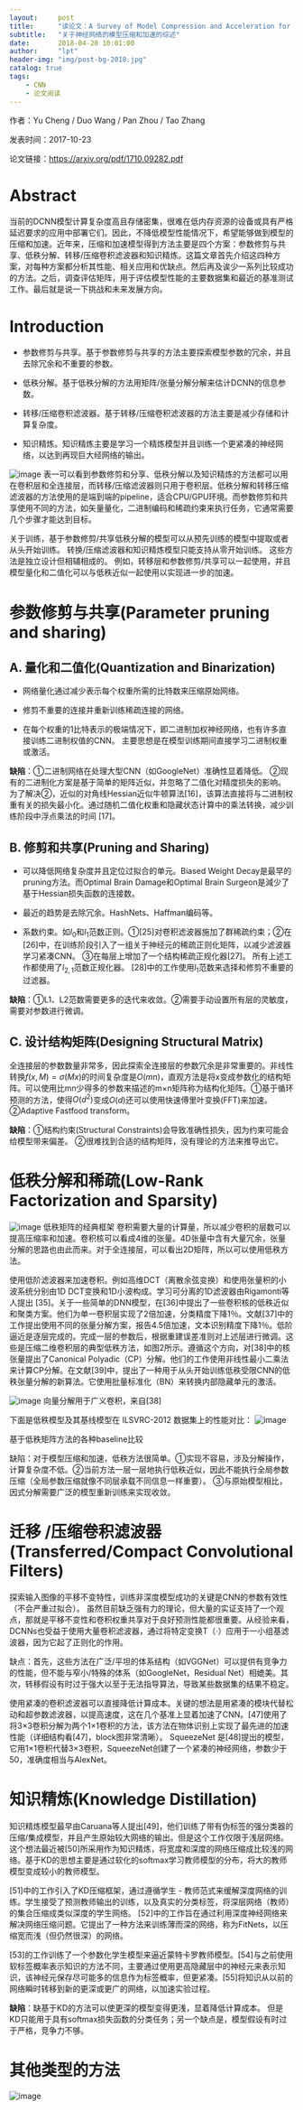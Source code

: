 ```yaml
---
layout:     post
title:      "读论文：A Survey of Model Compression and Acceleration for Deep Neural Networks"
subtitle:   "关于神经网络的模型压缩和加速的综述"
date:       2018-04-20 10:01:00
author:     "lpt"
header-img: "img/post-bg-2018.jpg"
catalog: true
tags:
    - CNN
    - 论文阅读
---
```


作者：Yu Cheng / Duo Wang / Pan Zhou / Tao Zhang

发表时间：2017-10-23

论文链接：https://arxiv.org/pdf/1710.09282.pdf

# Abstract
当前的DCNN模型计算复杂度高且存储密集，很难在低内存资源的设备或具有严格延迟要求的应用中部署它们。因此，不降低模型性能情况下，希望能够做到模型的压缩和加速。近年来，压缩和加速模型得到方法主要是四个方案：参数修剪与共享、低秩分解、转移/压缩卷积滤波器和知识精炼。这篇文章首先介绍这四种方案，对每种方案都分析其性能、相关应用和优缺点。然后再及诶少一系列比较成功的方法。之后，调查评估矩阵，用于评估模型性能的主要数据集和最近的基准测试工作。最后就是说一下挑战和未来发展方向。

# Introduction
- 参数修剪与共享。基于参数修剪与共享的方法主要探索模型参数的冗余，并且去除冗余和不重要的参数。

- 低秩分解。基于低秩分解的方法用矩阵/张量分解分解来估计DCNN的信息参数。

- 转移/压缩卷积滤波器。基于转移/压缩卷积滤波器的方法主要是减少存储和计算复杂度。

- 知识精炼。知识精炼主要是学习一个精炼模型并且训练一个更紧凑的神经网络，以达到再现巨大经网络的输出。


![image](https://upload-images.jianshu.io/upload_images/10171495-c83f42cd646f5799.png?imageMogr2/auto-orient/strip%7CimageView2/2/w/700)
表一可以看到参数修剪和分享、低秩分解以及知识精炼的方法都可以用在卷积层和全连接层，而转移/压缩滤波器则只用于卷积层。低秩分解和转移压缩滤波器的方法使用的是端到端的pipeline，适合CPU/GPU环境。而参数修剪和共享使用不同的方法，如矢量量化，二进制编码和稀疏约束来执行任务，它通常需要几个步骤才能达到目标。

关于训练，基于参数修剪/共享低秩分解的模型可以从预先训练的模型中提取或者从头开始训练。 转换/压缩滤波器和知识精炼模型只能支持从零开始训练。 这些方法是独立设计但相辅相成的。 例如，转移层和参数修剪/共享可以一起使用，并且模型量化和二值化可以与低秩近似一起使用以实现进一步的加速。 



# 参数修剪与共享(Parameter pruning and sharing)
## A. 量化和二值化(Quantization and Binarization)
- 网络量化通过减少表示每个权重所需的比特数来压缩原始网络。

- 修剪不重要的连接并重新训练稀疏连接的网络。

- 在每个权重的1比特表示的极端情况下，即二进制加权神经网络，也有许多直接训练二进制权值的CNN。 主要思想是在模型训练期间直接学习二进制权重或激活。

**缺陷**：①二进制网络在处理大型CNN（如GoogleNet）准确性显着降低。 ②现有的二进制化方案是基于简单的矩阵近似，并忽略了二值化对精度损失的影响。 为了解决②，近似的对角线Hessian近似牛顿算法[16]，该算法直接将与二进制权重有关的损失最小化。通过随机二值化权重和隐藏状态计算中的乘法转换，减少训练阶段中浮点乘法的时间 [17]。

## B. 修剪和共享(Pruning and Sharing)
- 可以降低网络复杂度并且定位过拟合的单元。Biased Weight Decay是最早的pruning方法。而Optimal Brain Damage和Optimal Brain Surgeon是減少了基于Hessian损失函数的连接数。

- 最近的趋势是去除冗余。HashNets、Haffman编码等。

- 系数约束。如$l_0$和$l_1$范数正则。①[25]对卷积滤波器施加了群稀疏约束；②在[26]中，在训练阶段引入了一组关于神经元的稀疏正则化矩阵，以减少滤波器学习紧凑CNN。 ③在每层上增加了一个结构稀疏正规化器[27]。 所有上述工作都使用了$l_{2, 1}$范数正规化器。 [28]中的工作使用$l_1$范数来选择和修剪不重要的过滤器。

**缺陷**：①L1、L2范数需要更多的迭代来收敛。②需要手动设置所有层的灵敏度，需要对参数进行微调。

## C. 设计结构矩阵(Designing Structural Matrix)
全连接层的参数数量非常多，因此探索全连接层的参数冗余是非常重要的。非线性转换$f(x, M) = \sigma(Mx)$的时间复杂度是$O(mn)$，直观方法是将x变成参数化的结构矩阵。可以使用比mn少得多的参数来描述的m×n矩阵称为结构化矩阵。①基于循环预测的方法，使得$O(d^2)$变成$O(d)$还可以使用快速傅里叶变换(FFT)来加速。②Adaptive Fastfood transform。

**缺陷**：①结构约束(Structural Constraints)会导致准确性损失，因为约束可能会给模型带来偏差。 ②很难找到合适的结构矩阵，没有理论的方法来推导出它。



# 低秩分解和稀疏(Low-Rank Factorization and Sparsity)


![image](https://upload-images.jianshu.io/upload_images/10171495-7fe5c21178750588.png?imageMogr2/auto-orient/strip%7CimageView2/2/w/700)
低秩矩阵的经典框架
卷积需要大量的计算量，所以减少卷积的层数可以提高压缩率和加速。卷积核可以看成4维的张量。4D张量中含有大量冗余，张量分解的思路也由此而来。对于全连接层，可以看出2D矩阵，所以可以使用低秩方法。

使用低阶滤波器来加速卷积。例如高维DCT（离散余弦变换）和使用张量积的小波系统分别由1D DCT变换和1D小波构成。学习可分离的1D滤波器由Rigamonti等人提出 [35]。关于一些简单的DNN模型，在[36]中提出了一些卷积核的低秩近似和聚类方案。他们为单一卷积层实现了2倍加速，分类精度下降1％。文献[37]中的工作提出使用不同的张量分解方案，报告4.5倍加速，文本识别精度下降1％。低阶逼近是逐层完成的。完成一层的参数后，根据重建误差准则对上述层进行微调。这些是压缩二维卷积层的典型低秩方法，如图2所示。遵循这个方向，对[38]中的核张量提出了Canonical Polyadic（CP）分解。他们的工作使用非线性最小二乘法来计算CP分解。在文献[39]中，提出了一种用于从头开始训练低秩受限CNN的低秩张量分解的新算法。它使用批量标准化（BN）来转换内部隐藏单元的激活。

![image](https://upload-images.jianshu.io/upload_images/10171495-2bb0fe578b0c0816.png?imageMogr2/auto-orient/strip%7CimageView2/2/w/700)
向量分解用于广义卷积，来自[38]

下面是低秩模型及其基线模型在 ILSVRC-2012 数据集上的性能对比：
![image](https://upload-images.jianshu.io/upload_images/10171495-968e040140a3df3d.png?imageMogr2/auto-orient/strip%7CimageView2/2/w/700)

基于低秩矩阵方法的各种baseline比较


缺陷：对于模型压缩和加速，低秩方法很简单。①实现不容易，涉及分解操作，计算复杂度不低。②当前方法一层一层地执行低秩近似，因此不能执行全局参数压缩（全局参数压缩就像不同层承载不同信息一样重要）。 ③与原始模型相比，因式分解需要广泛的模型重新训练来实现收敛。



# 迁移 /压缩卷积滤波器(Transferred/Compact Convolutional Filters)
探索输入图像的平移不变特性，训练非深度模型成功的关键是CNN的参数有效性（不会严重过拟合）。 虽然目前缺乏强有力的理论，但大量的实证支持了一个观点，那就是平移不变性和卷积权重共享对于良好预测性能都很重要。从经验来看，DCNNs也受益于使用大量卷积滤波器，通过将特定变换T（·）应用于一小组基滤波器，因为它起了正则化的作用。

缺点：首先，这些方法在广泛/平坦的体系结构（如VGGNet）可以提供有竞争力的性能，但不能与窄小/特殊的体系（如GoogleNet，Residual Net）相媲美。其次，转移假设有时过于强大以至于无法指导算法，导致某些数据集的结果不稳定。

使用紧凑的卷积滤波器可以直接降低计算成本。关键的想法是用紧凑的模块代替松动和超参数滤波器，以提高速度，这在几个基准上显着加速了CNN。[47]使用了将3×3卷积分解为两个1×1卷积的方法，该方法在物体识别上实现了最先进的加速性能（详细结构看[47]，block图非常清晰）。 SqueezeNet 是[48]提出的模型，它用1×1卷积代替3×3卷积，SqueezeNet创建了一个紧凑的神经网络，参数少于50，准确度相当与AlexNet。



# 知识精炼(Knowledge Distillation)
知识精炼模型最早由Caruana等人提出[49]，他们训练了带有伪标签的强分类器的压缩/集成模型，并且产生原始较大网络的输出。但是这个工作仅限于浅层网络。这个想法最近被[50]所采用作为知识精炼，将宽度和深度的网络压缩成比较浅的网络。基于KD的思想主要是通过软化的softmax学习教师模型的分布，将大的教师模型变成较小的教师模型。

[51]中的工作引入了KD压缩框架，通过遵循学生 - 教师范式来缓解深度网络的训练。学生接受了预测教师输出的训练，以及真实的分类标签，将深层网络（教师）的集合压缩成类似深度的学生网络。 [52]中的工作旨在通过利用深度神经网络来解决网络压缩问题。它提出了一种方法来训练薄而深的网络，称为FitNets，以压缩宽而浅（但仍然很深）的网络。

 [53]的工作训练了一个参数化学生模型来逼近蒙特卡罗教师模型。[54]与之前使用软标签概率表示知识的方法不同，主要通过使用更高隐藏层中的神经元来表示知识，该神经元保存尽可能多的信息作为标签概率，但更紧凑。[55]将知识从以前的网络瞬时转移到新的更深或更广的网络，以加速实验过程。

**缺陷**：缺基于KD的方法可以使更深的模型变得更浅，显着降低计算成本。 但是KD只能用于具有softmax损失函数的分类任务；另一个缺点是，模型假设有时过于严格，竞争力不够。

# 其他类型的方法
![image](https://upload-images.jianshu.io/upload_images/10171495-617ca312f80fef20.png?imageMogr2/auto-orient/strip%7CimageView2/2/w/700)
